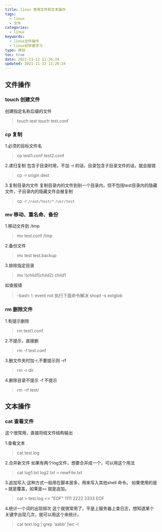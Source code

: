 ```yaml
---
title: linux 常用文件和文本操作
tags:
  - linux
  - 文件
categories:
  - linux
keywords:
  - linux文件操作
  - linux初学者学习
type: 原创
toc: true
date: 2021-11-12 11:26:24
updated: 2021-11-12 11:26:24
---
```


## 文件操作

### touch 创建文件

创建指定名称后缀的文件

> touch test
> touch test.conf

### cp 复制

1.必须的目标文件名
> cp test1.conf  test2.conf

2.递归复制
包含子目录时用，不加 -r 的话，目录包含子目录文件的话，就会报错
> cp -r origin dest

3.复制目录内文件
复制目录内的文件到别一个目录内，但不包括test目录内的隐藏文件，子目录内的隐藏文件会被复制
> cp -r `/root/test/*`  `/usr/test`

### mv 移动、重名命、备份

1.移动文件到 /tmp
> mv test.conf  /tmp

2.备份文件
> mv test test.backup

3.排除指定目录
> mv !(child1|child2) child1

如查报错
> -bash: !: event not
执行下面命令解决
> shopt -s extglob

### rm 删除文件

1.有提示删除
> rm  test1.conf

2.不提示，直接删
> rm -f test.conf

3.删文件夹时加-r,不要提示则 -rf
> rm -r dir

4.删除目录不提示 -f 不提示
> rm -rf test/

## 文本操作

### cat 查看文件

这个很常用，直接将结文件结构输出

1.查看文本
> cat test.log

2.合并新文件
如果有两个log文件，想要合并成一个，可以用这个用法
> cat log1.txt log2.txt > newFile.txt

3.追加写入
这种方式一般用在脚本居多，用来写入其他shell 命令。
如果使用的是 `>` 就是覆盖，如果是`>>` 就是追加。

> cat > test.log << "EOF"
1111
2222
3333
> EOF

4.统计一个词的出现频次
这个就很常用了，平是上服务器上查日志，想知道某个关键字出现几次，就可以用这个来统计。
> cat text.log | grep 'aabb' |wc -l

